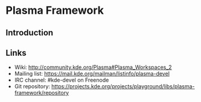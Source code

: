 # Plasma Framework

## Introduction

## Links

- Wiki: <http://community.kde.org/Plasma#Plasma_Workspaces_2>
- Mailing list: <https://mail.kde.org/mailman/listinfo/plasma-devel>
- IRC channel: #kde-devel on Freenode
- Git repository: <https://projects.kde.org/projects/playground/libs/plasma-framework/repository>
